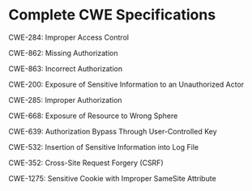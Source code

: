 

# Complete CWE Specifications

CWE-284: Improper Access Control

CWE-862: Missing Authorization

CWE-863: Incorrect Authorization

CWE-200: Exposure of Sensitive Information to an Unauthorized Actor

CWE-285: Improper Authorization

CWE-668: Exposure of Resource to Wrong Sphere

CWE-639: Authorization Bypass Through User-Controlled Key

CWE-532: Insertion of Sensitive Information into Log File

CWE-352: Cross-Site Request Forgery (CSRF)

CWE-1275: Sensitive Cookie with Improper SameSite Attribute